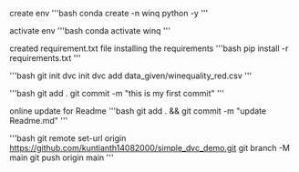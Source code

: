 create env
'''bash
conda create -n winq python -y
'''

activate env
'''bash
conda activate winq
'''

created requirement.txt file
installing the requirements
'''bash
pip install -r requirements.txt
'''

'''bash
git init
dvc init
dvc add data_given/winequality_red.csv
'''

'''bash
git add .
git commit -m "this is my first commit"
'''

online update for Readme
'''bash 
git add . && git commit -m "update Readme.md"
'''

'''bash
git remote set-url origin https://github.com/kuntianth14082000/simple_dvc_demo.git
git branch -M main
git push origin main
'''



